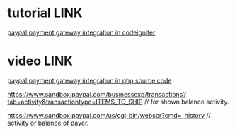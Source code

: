# tutorial LINK #
[paypal payment gateway integration in codeigniter](http://webeasystep.com/blog/view_article/paypal_payment_gateway_integration_in_codeigniter)

# video LINK #
[paypal payment gateway integration in php source code](https://www.youtube.com/watch?v=Wx6W3_1LE5w)



https://www.sandbox.paypal.com/businessexp/transactions?tab=activity&transactiontype=ITEMS_TO_SHIP // for shown balance activity.


https://www.sandbox.paypal.com/us/cgi-bin/webscr?cmd=_history   // activity or balance of payer.